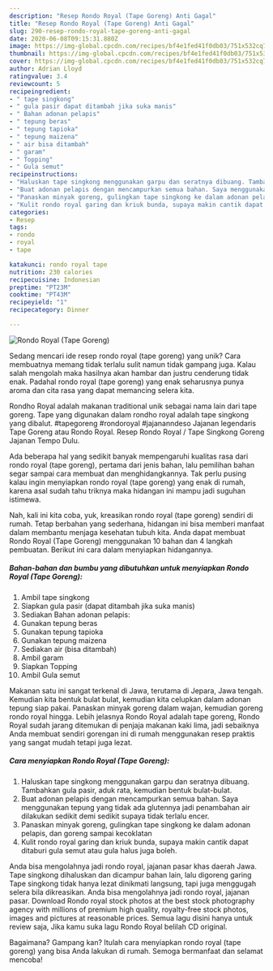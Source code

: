 ```yaml
---
description: "Resep Rondo Royal (Tape Goreng) Anti Gagal"
title: "Resep Rondo Royal (Tape Goreng) Anti Gagal"
slug: 290-resep-rondo-royal-tape-goreng-anti-gagal
date: 2020-06-08T09:15:31.880Z
image: https://img-global.cpcdn.com/recipes/bf4e1fed41f0db03/751x532cq70/rondo-royal-tape-goreng-foto-resep-utama.jpg
thumbnail: https://img-global.cpcdn.com/recipes/bf4e1fed41f0db03/751x532cq70/rondo-royal-tape-goreng-foto-resep-utama.jpg
cover: https://img-global.cpcdn.com/recipes/bf4e1fed41f0db03/751x532cq70/rondo-royal-tape-goreng-foto-resep-utama.jpg
author: Adrian Lloyd
ratingvalue: 3.4
reviewcount: 5
recipeingredient:
- " tape singkong"
- " gula pasir dapat ditambah jika suka manis"
- " Bahan adonan pelapis"
- " tepung beras"
- " tepung tapioka"
- " tepung maizena"
- " air bisa ditambah"
- " garam"
- " Topping"
- " Gula semut"
recipeinstructions:
- "Haluskan tape singkong menggunakan garpu dan seratnya dibuang. Tambahkan gula pasir, aduk rata, kemudian bentuk bulat-bulat."
- "Buat adonan pelapis dengan mencampurkan semua bahan. Saya menggunakan tepung yang tidak ada glutennya jadi penambahan air dilakukan sedikit demi sedikit supaya tidak terlalu encer."
- "Panaskan minyak goreng, gulingkan tape singkong ke dalam adonan pelapis, dan goreng sampai kecoklatan"
- "Kulit rondo royal garing dan kriuk bunda, supaya makin cantik dapat ditaburi gula semut atau gula halus juga boleh."
categories:
- Resep
tags:
- rondo
- royal
- tape

katakunci: rondo royal tape 
nutrition: 230 calories
recipecuisine: Indonesian
preptime: "PT23M"
cooktime: "PT43M"
recipeyield: "1"
recipecategory: Dinner

---
```



![Rondo Royal (Tape Goreng)](https://img-global.cpcdn.com/recipes/bf4e1fed41f0db03/751x532cq70/rondo-royal-tape-goreng-foto-resep-utama.jpg)

Sedang mencari ide resep rondo royal (tape goreng) yang unik? Cara membuatnya memang tidak terlalu sulit namun tidak gampang juga. Kalau salah mengolah maka hasilnya akan hambar dan justru cenderung tidak enak. Padahal rondo royal (tape goreng) yang enak seharusnya punya aroma dan cita rasa yang dapat memancing selera kita.

Rondho Royal adalah makanan traditional unik sebagai nama lain dari tape goreng. Tape yang digunakan dalam rondho royal adalah tape singkong yang dibalut. #tapegoreng #rondoroyal #jajananndeso Jajanan legendaris Tape Goreng atau Rondo Royal. Resep Rondo Royal / Tape Singkong Goreng Jajanan Tempo Dulu.

Ada beberapa hal yang sedikit banyak mempengaruhi kualitas rasa dari rondo royal (tape goreng), pertama dari jenis bahan, lalu pemilihan bahan segar sampai cara membuat dan menghidangkannya. Tak perlu pusing kalau ingin menyiapkan rondo royal (tape goreng) yang enak di rumah, karena asal sudah tahu triknya maka hidangan ini mampu jadi suguhan istimewa.


Nah, kali ini kita coba, yuk, kreasikan rondo royal (tape goreng) sendiri di rumah. Tetap berbahan yang sederhana, hidangan ini bisa memberi manfaat dalam membantu menjaga kesehatan tubuh kita. Anda dapat membuat Rondo Royal (Tape Goreng) menggunakan 10 bahan dan 4 langkah pembuatan. Berikut ini cara dalam menyiapkan hidangannya.

<!--inarticleads1-->

##### Bahan-bahan dan bumbu yang dibutuhkan untuk menyiapkan Rondo Royal (Tape Goreng):

1. Ambil  tape singkong
1. Siapkan  gula pasir (dapat ditambah jika suka manis)
1. Sediakan  Bahan adonan pelapis:
1. Gunakan  tepung beras
1. Gunakan  tepung tapioka
1. Gunakan  tepung maizena
1. Sediakan  air (bisa ditambah)
1. Ambil  garam
1. Siapkan  Topping
1. Ambil  Gula semut


Makanan satu ini sangat terkenal di Jawa, terutama di Jepara, Jawa tengah. Kemudian kita bentuk bulat bulat, kemudian kita celupkan dalam adonan tepung siap pakai. Panaskan minyak goreng dalam wajan, kemudian goreng rondo royal hingga. Lebih jelasnya Rondo Royal adalah tape goreng, Rondo Royal sudah jarang ditemukan di penjaja makanan kaki lima, jadi sebaiknya Anda membuat sendiri gorengan ini di rumah menggunakan resep praktis yang sangat mudah tetapi juga lezat. 

<!--inarticleads2-->

##### Cara menyiapkan Rondo Royal (Tape Goreng):

1. Haluskan tape singkong menggunakan garpu dan seratnya dibuang. Tambahkan gula pasir, aduk rata, kemudian bentuk bulat-bulat.
1. Buat adonan pelapis dengan mencampurkan semua bahan. Saya menggunakan tepung yang tidak ada glutennya jadi penambahan air dilakukan sedikit demi sedikit supaya tidak terlalu encer.
1. Panaskan minyak goreng, gulingkan tape singkong ke dalam adonan pelapis, dan goreng sampai kecoklatan
1. Kulit rondo royal garing dan kriuk bunda, supaya makin cantik dapat ditaburi gula semut atau gula halus juga boleh.


Anda bisa mengolahnya jadi rondo royal, jajanan pasar khas daerah Jawa. Tape singkong dihaluskan dan dicampur bahan lain, lalu digoreng garing Tape singkong tidak hanya lezat dinikmati langsung, tapi juga menggugah selera bila dikreasikan. Anda bisa mengolahnya jadi rondo royal, jajanan pasar. Download Rondo royal stock photos at the best stock photography agency with millions of premium high quality, royalty-free stock photos, images and pictures at reasonable prices. Semua lagu disini hanya untuk review saja, Jika kamu suka lagu Rondo Royal belilah CD original. 

Bagaimana? Gampang kan? Itulah cara menyiapkan rondo royal (tape goreng) yang bisa Anda lakukan di rumah. Semoga bermanfaat dan selamat mencoba!
